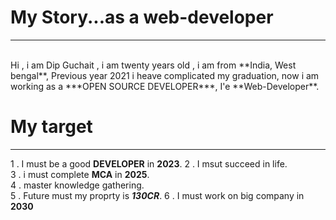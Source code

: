 <!-- README.MD file -->

# My Story...as  a web-developer
****  
<br>
Hi , i am Dip Guchait , i am twenty years old , i am from **India, West bengal**, Previous year 2021 i heave complicated my graduation, now i am working as a ***OPEN SOURCE DEVELOPER***, I'e **Web-Developer**.

<br>

# My target  
****  
1 . I must be a good **DEVELOPER** in **2023**. 
2 . I msut succeed in life.  
3 . i must complete **MCA** in **2025**.  
4 . master knowledge gathering.  
5 . Future must my proprty is ***130CR***.
6 . I must work on big company in **2030** 
